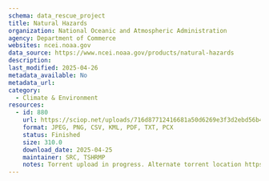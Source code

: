 ```yaml
---
schema: data_rescue_project 
title: Natural Hazards
organization: National Oceanic and Atmospheric Administration
agency: Department of Commerce
websites: ncei.noaa.gov
data_source: https://www.ncei.noaa.gov/products/natural-hazards
description: 
last_modified: 2025-04-26
metadata_available: No
metadata_url: 
category:
  - Climate & Environment 
resources:
  - id: 880
    url: https://sciop.net/uploads/716d87712416681a50d6269e3f3d2ebd56b4ff2d
    format: JPEG, PNG, CSV, KML, PDF, TXT, PCX
    status: Finished
    size: 310.0
    download_date: 2025-04-25
    maintainer: SRC, TSHRMP
    notes: Torrent upload in progress. Alternate torrent location https://academictorrents.com/details/716d87712416681a50d6269e3f3d2ebd56b4ff2d
---
```

